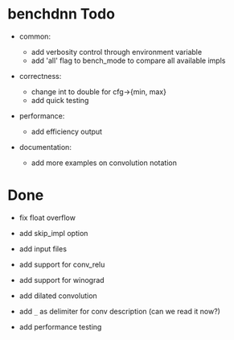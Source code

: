 # benchdnn Todo

* common:
    - add verbosity control through environment variable
    - add 'all' flag to bench\_mode to compare all available impls

* correctness:
    - change int to double for cfg->{min, max}
    - add quick testing

* performance:
    - add efficiency output

* documentation:
    - add more examples on convolution notation

# Done

* fix float overflow

* add skip_impl option

* add input files

* add support for conv_relu

* add support for winograd

* add dilated convolution

* add `_` as delimiter for conv description (can we read it now?)

* add performance testing

